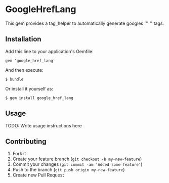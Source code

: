 # GoogleHrefLang

This gem provides a tag_helper to automatically generate googles '''<link rel="alternate" hreflang="es" href="http://es.example.com/" />''' tags.

## Installation

Add this line to your application's Gemfile:

    gem 'google_href_lang'

And then execute:

    $ bundle

Or install it yourself as:

    $ gem install google_href_lang

## Usage

TODO: Write usage instructions here

## Contributing

1. Fork it
2. Create your feature branch (`git checkout -b my-new-feature`)
3. Commit your changes (`git commit -am 'Added some feature'`)
4. Push to the branch (`git push origin my-new-feature`)
5. Create new Pull Request
